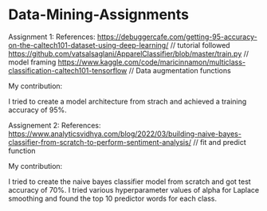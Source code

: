 # Data-Mining-Assignments

Assignment 1:
References:
    https://debuggercafe.com/getting-95-accuracy-on-the-caltech101-dataset-using-deep-learning/ // tutorial followed
        https://github.com/vatsalsaglani/ApparelClassifier/blob/master/train.py // model framing
            https://www.kaggle.com/code/maricinnamon/multiclass-classification-caltech101-tensorflow // Data augmentation functions
            
My contribution:

I tried to create a model architecture from strach and achieved a training accuracy of 95%.


Assignement 2:
 References:
   https://www.analyticsvidhya.com/blog/2022/03/building-naive-bayes-classifier-from-scratch-to-perform-sentiment-analysis/ // fit and predict function
   
 My contribution:
 
  I tried to create the naive bayes classifier model from scratch and got test accuracy of 70%. I tried various hyperparameter values of alpha for Laplace smoothing and found the top 10 predictor words for each class.
   
